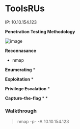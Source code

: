 # ToolsRUs

IP: 10.10.154.123

**Penetration Testing Methodology**

![image](https://user-images.githubusercontent.com/44063862/160220590-db70b7dd-a85c-407f-b5d8-e42e9fa58dc3.png)

**Reconnasance**
* nmap

**Enumerating**
*

**Exploitation**
*

**Privilege Escalation**
*

**Capture-the-flag**
*
*

### Walkthrough

> nmap -p- -A 10.10.154.123

